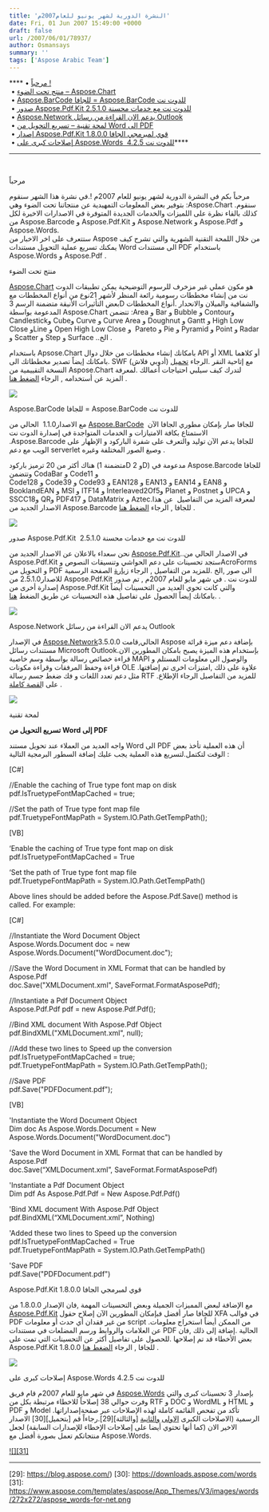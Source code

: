 ```yaml
---
title: 'النشرة الدورية لشهر يونيو للعام2007م'
date: Fri, 01 Jun 2007 15:49:00 +0000
draft: false
url: /2007/06/01/78937/
author: Osmansays
summary: ''
tags: ['Aspose Arabic Team']
---
```


**** • [مرحباً !][1]  
 • [منتج تحت الضوء – Aspose.Chart][2][](https://docs.aspose.com/display/diagramjava/How+to+Convert+a+Visio+Diagram)  
 • [Aspose.BarCode للجافا = Aspose.BarCode للدوت نت][3]  
 • [صدور Aspose.Pdf.Kit 2.5.1.0 للدوت نت مع خدمات محسنة][4]  
 • [Aspose.Network يدعم الان القراءة من رسائل Outlook][5]  
 • [لمحة تقنية – تسريع التحويل من Word الى PDF][6]  
 • [إصدار Aspose.Pdf.Kit 1.8.0.0 قوي لمبرمجي الجافا][7]  
 • [إصلاحات كبرى على Aspose.Words  4.2.5 للدوت نت][8]****

****

 

مرحباً

مرحباً بكم في النشرة الدورية لشهر يونيو للعام 2007م !.في نشرة هذا الشهر سنقوم بتوفير بعض المعلومات التمهيدية عن منتجاتنا تحت الضوء وهي :Aspose.Chart .سنقوم كذلك بالقاء نظرة على اللميزات والخدمات الجديدة المتوفرة في الاصدارات الاخيرة لكل من Aspose.Barcode و Aspose.Pdf.Kit و Aspose.Network و Aspose.Pdf و Aspose.Words.  
ستتعرف على اخر الاخبار من Aspose من خلال اللمحة التقنية الشهرية والتي تشرح كيف يمكنك تسريع عملية التحويل مستندات Word الى مستندات PDF باستخدام Aspose.Words و Aspose.Pdf .

  

منتج تحت الضوء

[Aspose.Chart][9] هو مكون عملي غير مزخرف للرسوم التوضيحية يمكن تطبيقات الدوت نت من إنشاء مخططات رسومية رائعة المنظر لأشهر 21نوع من أنواع المخططات مع بعض التأثيرات الأنيقة متضمنة الرسم 3D والشفافية والميلان والانحدار .أنواع المخططات المدعومة بواسطة Aspose.Chart تتضمن :Area و Bar و Bubble و Contourو Candlestickو Cubeو Curve و Curve Area و Doughnut و Gantt و High Low Close وLine و Open High Low Close و  Pareto و Pie و Pyramid و Point  و Radar  و Scatter  و Step  و Surface ..الخ .  
  
باستخدام Apsose.Chart بامكانك إنشاء مخططات من خلال دوال API أو XML أو كلاهما .بامكانك إيضاً تصدير مخططاتك الى SWF (أدوبي فلاش) مع إتاحية النقر .الرجاء [تحميل][10] النسخة التقييمية من Aspose.Chart لتدرك كيف سيلبي احتياجات أعمالك .لمعرفة المزيد عن أستخدامه , الرجاء [الضغط هنا][11] .

[![][12]](https://www.aspose.cloud/templates/aspose/App_Themes/V3/images/cells/272x272/aspose_cells-for-net.png)

Aspose.BarCode للجافا = Aspose.BarCode للدوت نت

مع الاصدار1.1.0  الحالي من [Aspose.BarCode][13]  للجافا صار بإمكان مطوري الجافا الآن الاستمتاع بكافة الامتيازات و الخدمات المتواجدة في إصدارة الدوت نت .Aspose.Barcode للجافا يدعم الآن توليد والتعرف على شفرة الباركود و الإظهار على الويب مع دعم serverlet وصيغ الصور المختلفة وغيره .  
  
هناك أكثر من 20 ترميز باركود (متضمنة 1D و 2D) مدعومة في Aspose.Barcode للجافا وتتضمن CodaBar و Code11 و  
Code128 و Code39 و Code93 و EAN128 و EAN13 و EAN14 و EAN8 و  BooklandEAN و MSI و ITF14 و Interleaved2Of5و Planet و Postnet و UPCA و SSCC18و QRو PDF417 و DataMatrix و Aztec.لمعرفة المزيد من التفاصيل  عن هذا الاصدار الجديد من Aspose.Barcode للجافا , الرجاء [الضغط هنا][14] .

[![][15]](https://downloads.aspose.com/barcode)[](https://downloads.aspose.com/words)

  

صدور Aspose.Pdf.Kit  2.5.1.0 للدوت نت مع خدمات محسنة

نحن سعداء بالاعلان عن الاصدار الجديد من [Aspose.Pdf.Kit][16]..في الاصدار الحالي من Aspose.Pdf.Kit ستجد تحسينات على دعم الحواشي وتنسيقات النصوص وAcroForms و التحويل من PDF الى صور ,الخ .للمزيد من التفاصيل , الرجاء [زيارة][17] الصفحة الرسمية للاصدار2.5.1.0 من Aspose.Pdf.Kit للدوت نت .  في شهر مايو للعام 2007م , تم صدور إصدارة أخرى من Aspose.Pdf.Kit والتي كانت تحوي العديد من التحسينات أيضاً .بامكانك إيضاً الحصول على تفاصيل هذه التحسينات عن طريق الضغط [هنا][18] .

[![][19]](https://downloads.aspose.com/pdf)

Aspose.Network يدعم الان القراءة من رسائل Outlook

في الإصدار [Aspose.Network][20]3.5.0.0 الحالي,قامت Aspose بإضافة دعم ميزة قرائة مستندات رسائل Microsoft Outlook.بإستخدام هذه الميزة يصبح بامكان المطورين الان قراءة خصائص رسالة بواسطة وسم خاصية MAPI والوصول الى معلومات المستلم و قراءة وحفظ المرفقات وقراءة مكونات OLE .علاوة على ذلك ,امتيزات اخرى تم إضافتها مثل دعم تعدد اللغات و فك ضغط جسم رسالة RTF .للمزيد من التفاصيل الرجاء الإطلاع على ا[لقصة كاملة][21] .

[![][22]](https://downloads.aspose.com/)

لمحة تقنية

**تسريع التحويل من Word إلى PDF**  
  
واجه العديد من العملاء عند تحويل مستند Word الى PDF أن هذه العملية تأخذ بعض الوقت لتكتمل.لتسريع هذه العملية يجب عليك إضافة السطور البرمجية التالية :  
  

\[C#\]  
  
//Enable the caching of True type font map on disk  
pdf.IsTruetypeFontMapCached = true;  
  
//Set the path of True type font map file  
pdf.TruetypeFontMapPath = System.IO.Path.GetTempPath();  
  
\[VB\]  
  
‘Enable the caching of True type font map on disk  
pdf.IsTruetypeFontMapCached = True  
  
‘Set the path of True type font map file  
pdf.TruetypeFontMapPath = System.IO.Path.GetTempPath()  
  
Above lines should be added before the Aspose.Pdf.Save() method is called. For example:  
  
\[C#\]  
  
//Instantiate the Word Document Object  
Aspose.Words.Document doc = new Aspose.Words.Document("WordDocument.doc");  
  
//Save the Word Document in XML Format that can be handled by Aspose.Pdf  
doc.Save("XMLDocument.xml", SaveFormat.FormatAsposePdf);  
  
//Instantiate a Pdf Document Object  
Aspose.Pdf.Pdf pdf = new Aspose.Pdf.Pdf();  
  
//Bind XML document With Aspose.Pdf Object  
pdf.BindXML("XMLDocument.xml", null);  
  
//Add these two lines to Speed up the conversion  
pdf.IsTruetypeFontMapCached = true;  
pdf.TruetypeFontMapPath = System.IO.Path.GetTempPath();  
  
//Save PDF  
pdf.Save("PDFDocument.pdf");  
  
\[VB\]  
  
'Instantiate the Word Document Object  
Dim doc As Aspose.Words.Document = New Aspose.Words.Document("WordDocument.doc")  
  
'Save the Word Document in XML Format that can be handled by Aspose.Pdf  
doc.Save(“XMLDocument.xml”, SaveFormat.FormatAsposePdf)  
  
'Instantiate a Pdf Document Object  
Dim pdf As Aspose.Pdf.Pdf = New Aspose.Pdf.Pdf()  
  
'Bind XML document With Aspose.Pdf Object  
pdf.BindXML(“XMLDocument.xml”, Nothing)  
  
'Added these two lines to Speed up the conversion  
pdf.IsTruetypeFontMapCached = True  
pdf.TruetypeFontMapPath = System.IO.Path.GetTempPath()  
  
'Save PDF  
pdf.Save("PDFDocument.pdf")  

Aspose.Pdf.Kit 1.8.0.0 قوي لمبرمجي الجافا

مع الإضافة لبعض المميزات الجميلة وبعض التحسينات المهمة ,فان الإصدار 1.8.0.0 من [Aspose.Pdf.Kit][23] للجافا صار أفضل فبإمكان المطورين الآن إصلاح حقول XFA في قوالب PDF من غير فقدان أي حدث أو معلومات script .من الممكن أيضاً استخراج معلومات عن العلامات والروابط ورسم المضلعات في مستندات PDF الحالية .إضافة إلى ذلك ,فان بعض الأخطاء قد تم إصلاحها .للحصول على تفاصيل أكثر عن التحسينات التي تمت على Aspose.Pdf.Kit 1.8.0.0 للجافا , الرجاء [الضغط هنا][24] .

[![][25]](https://downloads.aspose.com/pdf)

إصلاحات كبرى على Aspose.Words 4.2.5 للدوت نت

في شهر مايو للعام 2007م قام فريق [Aspose.Words][26] بإصدار 3 تحسينات كبرى والتي وفرت حوالي 38 إصلاحاً للاخطاء مرتبطة بكل من RTF و DOC و WordML و HTML و PDF و Model .تأكد من تفحص القائمة كاملة لهذه الإصلاحات عبر صفحةإصداراتها الرسمية (الاصلاحات الكبرى [الاولى][27] [والثانية][28] [والثالثة][29].رجاءاً قم [بتحميل][30] الاصدار الاخير الان (كما أنها تحتوي أيضا على إصلاحات الإخطاء للإصدارات السابقة) لجعل منتجاتكم تعمل بصورة أفضل مع Aspose.Words.

[![][31]](https://downloads.aspose.com/words)









****




[1]: #1
[2]: #2
[3]: #3
[4]: #4
[5]: #5
[6]: #6
[7]: #7
[8]: #8
[9]: https://www.aspose.cloud/templates/aspose/App_Themes/V3/images/cells/272x272/aspose_cells-for-net.png
[10]: https://www.aspose.cloud/templates/aspose/App_Themes/V3/images/cells/272x272/aspose_cells-for-net.png
[11]: https://blog.aspose.com/
[12]: https://www.aspose.cloud/templates/aspose/App_Themes/V3/images/cells/272x272/aspose_cells-for-net.png
[13]: https://downloads.aspose.com/barcode
[14]: https://blog.aspose.com/
[15]: https://www.aspose.cloud/templates/aspose/App_Themes/V3/images/barcode/272x272/aspose_barcode-for-net.png
[16]: https://downloads.aspose.com/pdf
[17]: https://blog.aspose.com/
[18]: https://blog.aspose.com/
[19]: https://www.aspose.com/templates/aspose/App_Themes/V3/images/words/272x272/aspose_words-for-net.png
[20]: https://downloads.aspose.com/
[21]: https://blog.aspose.com/
[22]: https://www.aspose.com/templates/aspose/App_Themes/V3/images/words/272x272/aspose_words-for-java.png
[23]: https://downloads.aspose.com/pdf
[24]: https://blog.aspose.com/
[25]: https://www.aspose.com/templates/aspose/App_Themes/V3/images/words/272x272/aspose_words-for-net.png
[26]: https://downloads.aspose.com/words
[27]: https://blog.aspose.com/
[28]: https://blog.aspose.com/
[29]: https://blog.aspose.com/)
[30]: https://downloads.aspose.com/words
[31]: https://www.aspose.com/templates/aspose/App_Themes/V3/images/words/272x272/aspose_words-for-net.png



